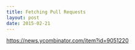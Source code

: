 ```yaml
---
title: Fetching Pull Requests
layout: post
date: 2015-02-21
---
```


https://news.ycombinator.com/item?id=9051220
